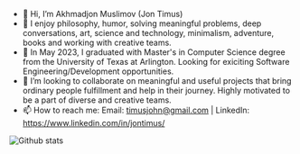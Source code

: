 - 👋 Hi, I’m Akhmadjon Muslimov (Jon Timus)
- 👀 I enjoy philosophy, humor, solving meaningful problems, deep conversations, art, science and technology, minimalism, adventure, books and working with creative teams. 
- 🌱 In May 2023, I graduated with Master's in Computer Science degree from the University of Texas at Arlington. Looking for exiciting Software Engineering/Development opportunities.
- 💞️ I’m looking to collaborate on meaningful and useful projects that bring ordinary people fulfillment and help in their journey. Highly motivated to be a part of diverse and creative teams.
- 📫 How to reach me: 
Email: timusjohn@gmail.com | LinkedIn: https://www.linkedin.com/in/jontimus/

![Github stats](https://github-readme-stats.vercel.app/api?username=JonTimus&theme=highcontrast&show_icons=true&count_private=true)

<!---
JonTimus/JonTimus is a ✨ special ✨ repository because its `README.md` (this file) appears on your GitHub profile.
You can click the Preview link to take a look at your changes.
--->
